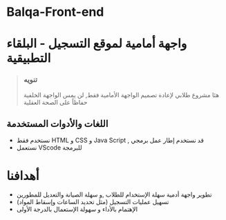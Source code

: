 # Balqa-Front-end
# واجهة أمامية لموقع التسجيل - البلقاء التطبيقية
> ### تنويه
> هئا مشروع طلابي لإعادة تصميم الواجهة الأمامية فقط, لن يمس الواجهة الخلفية حفاظاً على الصحة العقلية
## اللغات والأدوات المستخدمة
 - نستخدم فقط HTML و CSS و Java Script , قد نستخدم إطار عمل برمجي
 - نستعمل VScode للبرمجة
 # أهدافنا 
 - تطوير واجهة أدمية سهلة الإستخدام للطلاب ,و سهلة الصيانة والتعديل للمطورين
 - تسهيل عمليات التسجيل (مثل تحديد الساعات وإسقاط المواد)
 - الإهتمام بالأداء و سهولة الإستعمال بالدرجة الأولى 